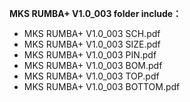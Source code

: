 **MKS RUMBA+ V1.0_003 folder include：**<br>
+ MKS RUMBA+ V1.0_003 SCH.pdf<br>
+ MKS RUMBA+ V1.0_003 SIZE.pdf<br>
+ MKS RUMBA+ V1.0_003 PIN.pdf<br>
+ MKS RUMBA+ V1.0_003 BOM.pdf<br>
+ MKS RUMBA+ V1.0_003 TOP.pdf<br>
+ MKS RUMBA+ V1.0_003 BOTTOM.pdf<br>
